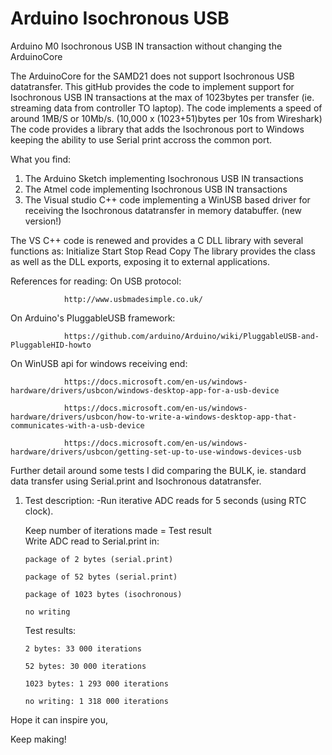 # Arduino Isochronous USB
 Arduino M0 Isochronous USB IN transaction without changing the ArduinoCore


The ArduinoCore for the SAMD21 does not support Isochronous USB datatransfer.
This gitHub provides the code to implement support for Isochronous USB IN transactions at the max of 1023bytes per transfer (ie. streaming data from controller TO laptop). The code implements a speed of around 1MB/S or 10Mb/s. (10,000 x (1023+51)bytes per 10s from Wireshark)
The code provides a library that adds the Isochronous port to Windows keeping the ability to use Serial print accross the common port.

What you find:
1) The Arduino Sketch implementing Isochronous USB IN transactions
2) The Atmel code implementing Isochronous USB IN transactions
3) The Visual studio C++ code implementing a WinUSB based driver for receiving the Isochronous datatransfer in memory databuffer. (new version!)

The VS C++ code is renewed and provides a C DLL library with several functions as:
	Initialize
	Start
	Stop
	Read
	Copy
The library provides the class as well as the DLL exports, exposing it to external applications.

References for reading:
On USB protocol:

				http://www.usbmadesimple.co.uk/
On Arduino's PluggableUSB framework: 

				https://github.com/arduino/Arduino/wiki/PluggableUSB-and-PluggableHID-howto
On WinUSB api for windows receiving end:

				https://docs.microsoft.com/en-us/windows-hardware/drivers/usbcon/windows-desktop-app-for-a-usb-device
   
				https://docs.microsoft.com/en-us/windows-hardware/drivers/usbcon/how-to-write-a-windows-desktop-app-that-communicates-with-a-usb-device
   
				https://docs.microsoft.com/en-us/windows-hardware/drivers/usbcon/getting-set-up-to-use-windows-devices-usb
   
Further detail around some tests I did comparing the BULK, ie. standard data transfer using Serial.print and Isochronous datatransfer.
1. Test description:
   -Run iterative ADC reads for 5 seconds (using RTC clock).
  
    Keep number of iterations made = Test result  
    Write ADC read to Serial.print in:
    
       package of 2 bytes (serial.print)
    
       package of 52 bytes (serial.print)
    
       package of 1023 bytes (isochronous)
    
       no writing
   
    Test results:
   
       2 bytes: 33 000 iterations
    
       52 bytes: 30 000 iterations
    
       1023 bytes: 1 293 000 iterations
    
       no writing: 1 318 000 iterations
    


Hope it can inspire you,

Keep making!
